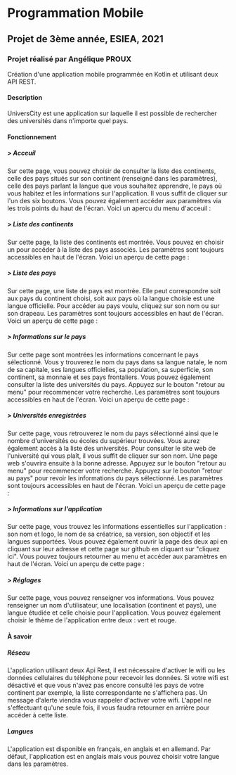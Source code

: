 # Programmation Mobile

## Projet de 3ème année, ESIEA, 2021

### Projet réalisé par Angélique PROUX

Création d'une application mobile programmée en Kotlin et utilisant deux API REST.

#### Description

UniversCity est une application sur laquelle il est possible de rechercher des universités dans n'importe quel pays.

#### Fonctionnement

##### > Acceuil

Sur cette page, vous pouvez choisir de consulter la liste des continents, celle des pays situés sur son continent (renseigné dans les paramètres), celle des pays parlant la langue que vous souhaitez apprendre, le pays où vous habitez et les informations sur l'application.
Il vous suffit de cliquer sur l'un des six boutons. Vous pouvez également accéder aux paramètres via les trois points du haut de l'écran.
Voici un apercu du menu d'acceuil :


##### > Liste des continents

Sur cette page, la liste des continents est montrée. Vous pouvez en choisir un pour accéder à la liste des pays associés.
Les paramètres sont toujours accessibles en haut de l'écran.
Voici un aperçu de cette page :


##### > Liste des pays

Sur cette page, une liste de pays est montrée. Elle peut correspondre soit aux pays du continent choisi, soit aux pays où la langue choisie est une langue officielle.
Pour accéder au pays voulu, cliquez sur son nom ou sur son drapeau.
Les paramètres sont toujours accessibles en haut de l'écran.
Voici un aperçu de cette page :


##### > Informations sur le pays

Sur cette page sont montrées les informations concernant le pays sélectionné.
Vous y trouverez le nom du pays dans sa langue natale, le nom de sa capitale, ses langues officielles, sa population, sa superficie, son continent, sa monnaie et ses pays frontaliers.
Vous pouvez également consulter la liste des universités du pays.
Appuyez sur le bouton "retour au menu" pour recommencer votre recherche.
Les paramètres sont toujours accessibles en haut de l'écran.
Voici un aperçu de cette page :


##### > Universités enregistrées
Sur cette page, vous retrouverez le nom du pays sélectionné ainsi que le nombre d'universités ou écoles du supérieur trouvées.
Vous aurez également accès à la liste des universités. Pour consulter le site web de l'université qui vous plaît, il vous suffit de cliquer sur son nom. Une page web s'ouvrira ensuite à la bonne adresse.
Appuyez sur le bouton "retour au menu" pour recommencer votre recherche. Appuyez sur le bouton "retour au pays" pour revoir les informations du pays sélectionné.
Les paramètres sont toujours accessibles en haut de l'écran.
Voici un aperçu de cette page :

##### > Informations sur l'application
Sur cette page, vous trouvez les informations essentielles sur l'application : son nom et logo, le nom de sa créatrice, sa version, son objectif et les langues supportées.
Vous pouvez également ouvrir la page des deux api en cliquant sur leur adresse et cette page sur github en cliquant sur "cliquez ici".
Vous pouvez toujours retourner au menu et accéder aux paramètres en haut de l'écran.
Voici un aperçu de cette page :


##### > Réglages
Sur cette page, vous pouvez renseigner vos informations. Vous pouvez renseigner un nom d'utilisateur, une localisation (continent et pays), une langue étudiée et celle choisie pour l'application.
Vous pouvez également choisir le thème de l'application entre deux : vert et rouge.

#### À savoir

##### Réseau

L'application utilisant deux Api Rest, il est nécessaire d'activer le wifi ou les données cellulaires du téléphone pour recevoir les données.
Si votre wifi est désactivé et que vous n'avez pas encore consulté les pays de votre continent par exemple, la liste correspondante ne s'affichera pas. Un message d'alerte viendra vous rappeler d'activer votre wifi.
L'appel ne s'effectuant qu'une seule fois, il vous faudra retourner en arrière pour accéder à cette liste.

##### Langues

L'application est disponible en français, en anglais et en allemand. Par défaut, l'application est en anglais mais vous pouvez choisir votre langue dans les paramètres.